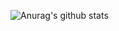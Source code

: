 ![Anurag's github stats](https://github-readme-stats.vercel.app/api?username=zayden16&show_icons=true&theme=radical)
